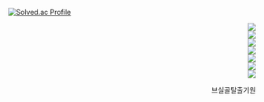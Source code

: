 [![Solved.ac Profile](http://mazassumnida.wtf/api/generate_badge?boj=hatake0901)](https://solved.ac/hatake0901)

<div align=right>
  <img src="https://img.shields.io/badge/Kubernetes-326CE5?style=for-the-badge&logo=Kubernetes&logoColor=white">
<br>
  <img src="https://img.shields.io/badge/linux-FCC624?style=for-the-badge&logo=linux&logoColor=black">
<div align=right>  
  <img src="https://img.shields.io/badge/Python-3776AB?style=for-the-badge&logo=Python&logoColor=white">
<div align=right>
  <img src="https://img.shields.io/badge/django-092E20?style=for-the-badge&logo=django&logoColor=white">
<div align=right>
  <img src="https://img.shields.io/badge/oracle-F80000?style=for-the-badge&logo=oracle&logoColor=white">
<div align=right>  
  <img src="https://img.shields.io/badge/mysql-4479A1?style=for-the-badge&logo=mysql&logoColor=white">
<div align=right>  
  <img src="https://img.shields.io/badge/node.js-339933?style=for-the-badge&logo=Node.js&logoColor=white">




브실골탈출기원
